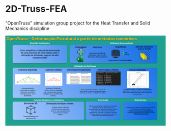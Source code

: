 # 2D-Truss-FEA
"OpenTruss" simulation group project for the Heat Transfer and Solid Mechanics discipline

![Explanation in Portuguese](OpenTruss.png)
